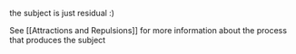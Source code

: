 the subject is just residual :)

See [[Attractions and Repulsions]] for more information about the process that produces the subject